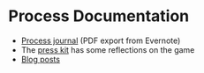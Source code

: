 # Process Documentation

* [Process journal](./v-r-1-journal.pdf) (PDF export from Evernote)
* The [press kit](../press) has some reflections on the game
* [Blog posts](./blog-posts.md)

